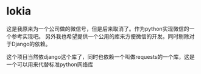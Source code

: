 lokia
=====

这是我原来为一个公司做的微信号，但是后来取消了。作为python实现微信的一个参考实现吧。
另外我也希望提供一个公用的库来方便微信的开发。同时剔除对于Django的依赖。

这个项目当然依django这个库了，同时也依赖一个叫做requests的一个库，这是一个可以用来代替标准python网络库
